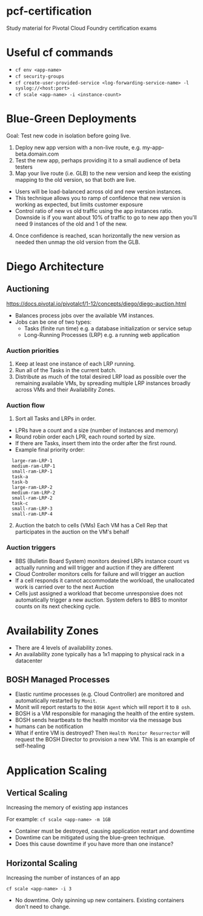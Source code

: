# pcf-certification
Study material for Pivotal Cloud Foundry certification exams

# Useful cf commands

- `cf env <app-name>`
- `cf security-groups`
- `cf create-user-provided-service <log-forwarding-service-name> -l syslog://<host:port>`
- `cf scale <app-name> -i <instance-count>`

# Blue-Green Deployments

Goal: Test new code in isolation before going live.

1. Deploy new app version with a non-live route, e.g. my-app-beta.domain.com
2. Test the new app, perhaps providing it to a small audience of beta testers
3. Map your live route (i.e. GLB) to the new version and keep the existing mapping to the old version, so that both are live.
  - Users will be load-balanced across old and new version instances.
  - This technique allows you to ramp of confidence that new version is working as expected, but limits customer exposure
  - Control ratio of new vs old traffic using the app instances ratio. Downside is if you want about 10% of traffic to go to new app then you'll need 9 instances of the old and 1 of the new.
4. Once confidence is reached, scan horizontally the new version as needed then unmap the old version from the GLB.

# Diego Architecture

## Auctioning

https://docs.pivotal.io/pivotalcf/1-12/concepts/diego/diego-auction.html

- Balances process jobs over the available VM instances.
- Jobs can be one of two types:
  - Tasks (finite run time) e.g. a database initialization or service setup
  - Long-Running Processes (LRP) e.g. a running web application


### Auction priorities

1. Keep at least one instance of each LRP running.
2. Run all of the Tasks in the current batch.
3. Distribute as much of the total desired LRP load as possible over the remaining available VMs, by spreading multiple LRP instances broadly across VMs and their Availability Zones.

### Auction flow

1. Sort all Tasks and LRPs in order.
  - LPRs have a count and a size (number of instances and memory)
  - Round robin order each LPR, each round sorted by size.
  - If there are Tasks, insert them into the order after the first round.
  - Example final priority order:
  ```
    large-ram-LRP-1
    medium-ram-LRP-1
    small-ram-LRP-1
    task-a
    task-b
    large-ram-LRP-2
    medium-ram-LRP-2
    small-ram-LRP-2
    task-c
    small-ram-LRP-3
    small-ram-LRP-4
  ```
2. Auction the batch to cells (VMs) Each VM has a Cell Rep that participates in the auction on the VM's behalf

### Auction triggers

- BBS (Bulletin Board System) monitors desired LRPs instance count vs actually running and will trigger and auction if they are different
- Cloud Controller monitors cells for failure and will trigger an auction
- If a cell responds it cannot accommodate the workload, the unallocated work is carried over to the next Auction
- Cells just assigned a workload that become unresponsive does not automatically trigger a new auction. System defers to BBS to monitor counts on its next checking cycle.


# Availability Zones

- There are 4 levels of availability zones.
- An availability zone typically has a 1x1 mapping to physical rack in a datacenter

## BOSH Managed Processes

- Elastic runtime processes (e.g. Cloud Controller) are monitored and automatically restarted by `Monit`.
- Monit will report restarts to the `BOSH Agent` which will report it to `B osh`.
- BOSH is a VM responsible for managing the health of the entire system.
- BOSH sends heartbeats to the health monitor via the message bus
- humans can be notification
- What if entire VM is destroyed? Then `Health Monitor Resurrector` will request the BOSH Director to provision a new VM. This is an example of self-healing

# Application Scaling

## Vertical Scaling

Increasing the memory of existing app instances

For example:
`cf scale <app-name> -m 1GB`

- Container must be destroyed, causing application restart and downtime
- Downtime can be mitigated using the blue-green technique.
- Does this cause downtime if you have more than one instance?

## Horizontal Scaling

Increasing the number of instances of an app

`cf scale <app-name> -i 3`

- No downtime. Only spinning up new containers. Existing containers don't need to change.
